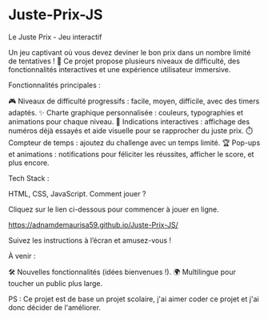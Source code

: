 # Juste-Prix-JS

Le Juste Prix - Jeu interactif

Un jeu captivant où vous devez deviner le bon prix dans un nombre limité de tentatives ! 🚀 Ce projet propose plusieurs niveaux de difficulté, des fonctionnalités interactives et une expérience utilisateur immersive.

Fonctionnalités principales :

🎮 Niveaux de difficulté progressifs : facile, moyen, difficile, avec des timers adaptés.
✨ Charte graphique personnalisée : couleurs, typographies et animations pour chaque niveau.
🎯 Indications interactives : affichage des numéros déjà essayés et aide visuelle pour se rapprocher du juste prix.
⏱️ Compteur de temps : ajoutez du challenge avec un temps limité.
🏆 Pop-ups et animations : notifications pour féliciter les réussites, afficher le score, et plus encore.

Tech Stack :

HTML, CSS, JavaScript.
Comment jouer ?

Cliquez sur le lien ci-dessous pour commencer à jouer en ligne.

https://adnamdemaurisa59.github.io/Juste-Prix-JS/

Suivez les instructions à l’écran et amusez-vous !

À venir :

🛠️ Nouvelles fonctionnalités (idées bienvenues !).
🌍 Multilingue pour toucher un public plus large.

PS : Ce projet est de base un projet scolaire, j'ai aimer coder ce projet et j'ai donc décider de l'améliorer.

